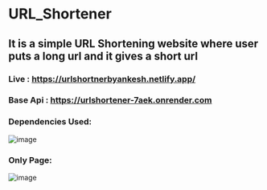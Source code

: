 # URL_Shortener
## It is a simple URL Shortening website where user puts a long url and it gives a short url
### Live : https://urlshortnerbyankesh.netlify.app/
### Base Api : https://urlshortener-7aek.onrender.com

### Dependencies Used:

 ![image](https://user-images.githubusercontent.com/60172576/228552337-d1d7a1fe-0684-4c0d-b5aa-8816fe89c28b.png)

 ### Only Page:
 ![image](https://user-images.githubusercontent.com/60172576/228550909-cd0cb85f-04a4-41be-b424-01f881a257fb.png)
